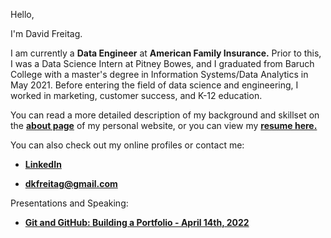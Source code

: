 Hello,

I'm David Freitag.

I am currently a **Data Engineer** at **American Family Insurance.** Prior to this, I was a Data Science Intern at Pitney Bowes, and I graduated from Baruch College with a master's degree in Information Systems/Data Analytics in May 2021. Before entering the field of data science and engineering, I worked in marketing, customer success, and K-12 education.

You can read a more detailed description of my background and skillset on the **[about page](https://www.davidfreitag.com/about/)** of my personal website, or you can view my **[resume here.](https://www.davidfreitag.com/images/david_freitag_resume.pdf)**


You can also check out my online profiles or contact me:


- **[LinkedIn](https://www.linkedin.com/in/davidkfreitag)**

- **[dkfreitag@gmail.com](mailto:dkfreitag@gmail.com)**


Presentations and Speaking:

- **[Git and GitHub: Building a Portfolio - April 14th, 2022](https://docs.google.com/presentation/d/1q5dYDO2zl8zZw9kDLK8owcSOLBMNRUhSpAC0zf46d2Q/edit?usp=sharing)**
